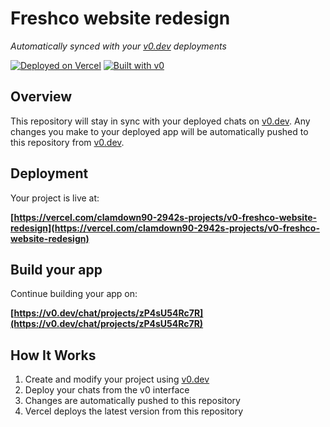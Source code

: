 # Freshco website redesign

*Automatically synced with your [v0.dev](https://v0.dev) deployments*

[![Deployed on Vercel](https://img.shields.io/badge/Deployed%20on-Vercel-black?style=for-the-badge&logo=vercel)](https://vercel.com/clamdown90-2942s-projects/v0-freshco-website-redesign)
[![Built with v0](https://img.shields.io/badge/Built%20with-v0.dev-black?style=for-the-badge)](https://v0.dev/chat/projects/zP4sU54Rc7R)

## Overview

This repository will stay in sync with your deployed chats on [v0.dev](https://v0.dev).
Any changes you make to your deployed app will be automatically pushed to this repository from [v0.dev](https://v0.dev).

## Deployment

Your project is live at:

**[https://vercel.com/clamdown90-2942s-projects/v0-freshco-website-redesign](https://vercel.com/clamdown90-2942s-projects/v0-freshco-website-redesign)**

## Build your app

Continue building your app on:

**[https://v0.dev/chat/projects/zP4sU54Rc7R](https://v0.dev/chat/projects/zP4sU54Rc7R)**

## How It Works

1. Create and modify your project using [v0.dev](https://v0.dev)
2. Deploy your chats from the v0 interface
3. Changes are automatically pushed to this repository
4. Vercel deploys the latest version from this repository